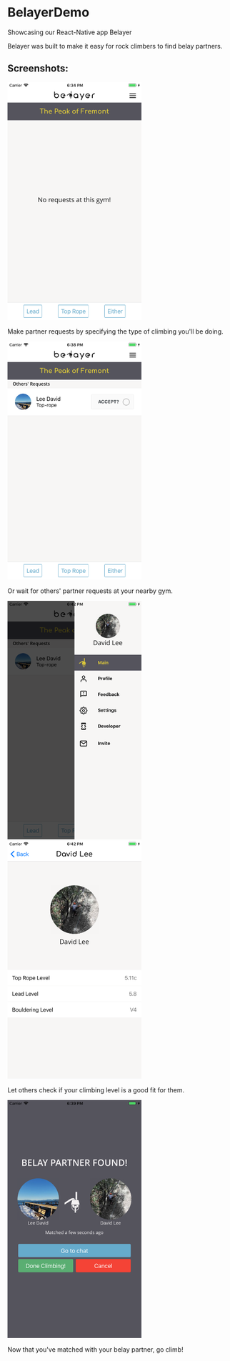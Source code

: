 # BelayerDemo
Showcasing our React-Native app Belayer

Belayer was built to make it easy for rock climbers to find
belay partners.



## Screenshots:

<img src="/images/screenshot_1.png" width="300" >

Make partner requests by specifying the type of climbing you'll be doing.



<img src="/images/screenshot_2.png" width="300" >

Or wait for others' partner requests at your nearby gym.



<img src="/images/screenshot_3.png" width="300" >



<img src="/images/screenshot_4.png" width="300" >

Let others check if your climbing level is a good fit for them.



<img src="/images/screenshot_5.png" width="300" >

Now that you've matched with your belay partner, go climb!
